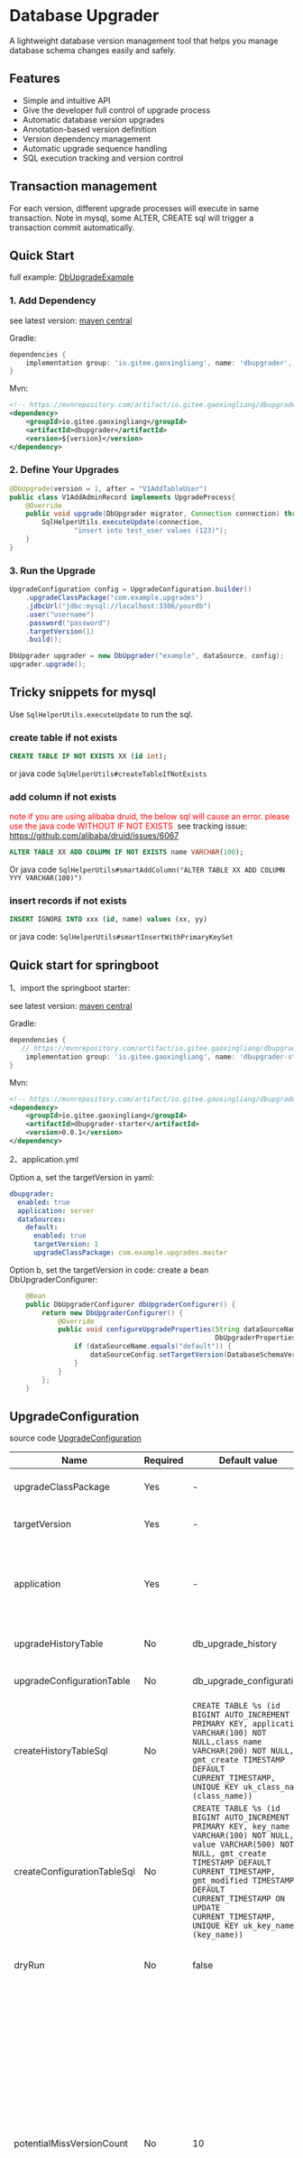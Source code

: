 # Database Upgrader

A lightweight database version management tool that helps you manage database schema changes easily and safely.

## Features

- Simple and intuitive API
- Give the developer full control of upgrade process
- Automatic database version upgrades
- Annotation-based version definition
- Version dependency management
- Automatic upgrade sequence handling
- SQL execution tracking and version control

## Transaction management
For each version, different upgrade processes will execute in same transaction. Note in mysql, some ALTER, CREATE sql will trigger a transaction commit automatically.

## Quick Start
full example: [DbUpgradeExample](./src/test/java/io/github/gaoxingliang/dbupgrader/DbUpgradeExample.java)

### 1. Add Dependency
see latest version: [maven central](https://mvnrepository.com/artifact/io.gitee.gaoxingliang/dbupgrader)

Gradle:

```groovy
dependencies {
	implementation group: 'io.gitee.gaoxingliang', name: 'dbupgrader', version: '${version}'
}
```

Mvn:

```xml
<!-- https://mvnrepository.com/artifact/io.gitee.gaoxingliang/dbupgrader -->
<dependency>
    <groupId>io.gitee.gaoxingliang</groupId>
    <artifactId>dbupgrader</artifactId>
    <version>${version}</version>
</dependency>
```



### 2. Define Your Upgrades

```java
@DbUpgrade(version = 1, after = "V1AddTableUser")
public class V1AddAdminRecord implements UpgradeProcess{
    @Override
    public void upgrade(DbUpgrader migrator, Connection connection) throws SQLException {
        SqlHelperUtils.executeUpdate(connection,
                "insert into test_user values (123)");
    }
}
```

### 3. Run the Upgrade

```java
UpgradeConfiguration config = UpgradeConfiguration.builder()
    .upgradeClassPackage("com.example.upgrades")
    .jdbcUrl("jdbc:mysql://localhost:3306/yourdb")
    .user("username")
    .password("password")
    .targetVersion(1)
    .build();

DbUpgrader upgrader = new DbUpgrader("example", dataSource, config);
upgrader.upgrade();
```

## Tricky snippets for mysql
Use `SqlHelperUtils.executeUpdate` to run the sql.
### create table if not exists
```sql
CREATE TABLE IF NOT EXISTS XX (id int);
```
or java code `SqlHelperUtils#createTableIfNotExists`

### add column if not exists

<font color='red'>note if you are using alibaba druid, the below sql will cause an error. please use the java code WITHOUT IF NOT EXISTS </font> see tracking issue: https://github.com/alibaba/druid/issues/6067

```sql
ALTER TABLE XX ADD COLUMN IF NOT EXISTS name VARCHAR(100);
```

Or java code `SqlHelperUtils#smartAddColumn("ALTER TABLE XX ADD COLUMN YYY VARCHAR(100)")`

### insert records if not exists

```sql
INSERT IGNORE INTO xxx (id, name) values (xx, yy)
```

or java code:  `SqlHelperUtils#smartInsertWithPrimaryKeySet`

## Quick start for springboot

1、import the springboot starter:

see latest version: [maven central](https://mvnrepository.com/artifact/io.gitee.gaoxingliang/dbupgrader-starter)

Gradle:

```groovy
dependencies {
   // https://mvnrepository.com/artifact/io.gitee.gaoxingliang/dbupgrader
	implementation group: 'io.gitee.gaoxingliang', name: 'dbupgrader-starter', version: '0.0.1'
}
```

Mvn:

```xml
<!-- https://mvnrepository.com/artifact/io.gitee.gaoxingliang/dbupgrader -->
<dependency>
    <groupId>io.gitee.gaoxingliang</groupId>
    <artifactId>dbupgrader-starter</artifactId>
    <version>0.0.1</version>
</dependency>
```

2、application.yml

Option a, set the targetVersion in yaml:

```yaml
dbupgrader:
  enabled: true
  application: server
  dataSources:
    default:
      enabled: true
      targetVersion: 1
      upgradeClassPackage: com.example.upgrades.master
```

Option b, set the targetVersion in code:
create a bean DbUpgraderConfigurer:
```java
    @Bean
    public DbUpgraderConfigurer dbUpgraderConfigurer() {
        return new DbUpgraderConfigurer() {
            @Override
            public void configureUpgradeProperties(String dataSourceName, DataSource dataSource,
                                                   DbUpgraderProperties.DataSourceConfig dataSourceConfig) {
                if (dataSourceName.equals("default")) {
                    dataSourceConfig.setTargetVersion(DatabaseSchemaVersion.VERSION);
                }
            }
        };
    }
```


## UpgradeConfiguration

source code [UpgradeConfiguration](./src/main/java/io/github/gaoxingliang/dbupgrader/UpgradeConfiguration.java)

| Name | Required | Default value | Comment |
| ---- | -------- | ------------- | ------- |
| upgradeClassPackage | Yes | - | Package path where upgrade classes are located |
| targetVersion | Yes | - | Target version number to upgrade to (must be > 0) |
| application | Yes | - | Set a reasonable application name eg `user-server`. This will help when different services share same database. |
| upgradeHistoryTable | No | db_upgrade_history | Table name for storing upgrade history |
| upgradeConfigurationTable | No | db_upgrade_configuration | Table name for storing upgrade configuration |
| createHistoryTableSql | No | `CREATE TABLE %s (id BIGINT AUTO_INCREMENT PRIMARY KEY, application VARCHAR(100) NOT NULL,class_name VARCHAR(200) NOT NULL, gmt_create TIMESTAMP DEFAULT CURRENT_TIMESTAMP, UNIQUE KEY uk_class_name (class_name))` | SQL for creating history table if not exists. It has a placeholder for the table name if needed. |
| createConfigurationTableSql | No | `CREATE TABLE %s (id BIGINT AUTO_INCREMENT PRIMARY KEY, key_name VARCHAR(100) NOT NULL, value VARCHAR(500) NOT NULL, gmt_create TIMESTAMP DEFAULT CURRENT_TIMESTAMP, gmt_modified TIMESTAMP DEFAULT CURRENT_TIMESTAMP ON UPDATE CURRENT_TIMESTAMP, UNIQUE KEY uk_key_name (key_name))` | SQL for creating configuration table if not exists. It has a placeholder for the table name if needed. |
| dryRun | No | false | If true, will only simulate the upgrade without executing |
| potentialMissVersionCount | No | 10 | In case of we missed some upgrade process, we will recheck recent version records and execute it if missed. for example, two branch may share a same target version and someone merged the branch to master, and upgrade it. while some other still use the old target version, and the upgrade process is missed. Recommendation: if you may have a long-running project/epic/feature, you may want to set this to a larger number.  If <=0, we won't check that. |


## Development Setup

### Test Database

To set up a test database using Docker:

```bash
docker run --name test-mysql \
    -e MYSQL_ROOT_PASSWORD=root123 \
    -e MYSQL_DATABASE=testdb \
    -p 13306:3306 \
    -d mysql:8.0
```